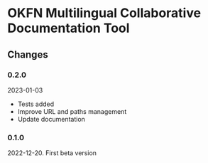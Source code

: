 # OKFN Multilingual Collaborative Documentation Tool

## Changes

### 0.2.0
2023-01-03
 - Tests added
 - Improve URL and paths management
 - Update documentation

### 0.1.0
2022-12-20. First beta version
